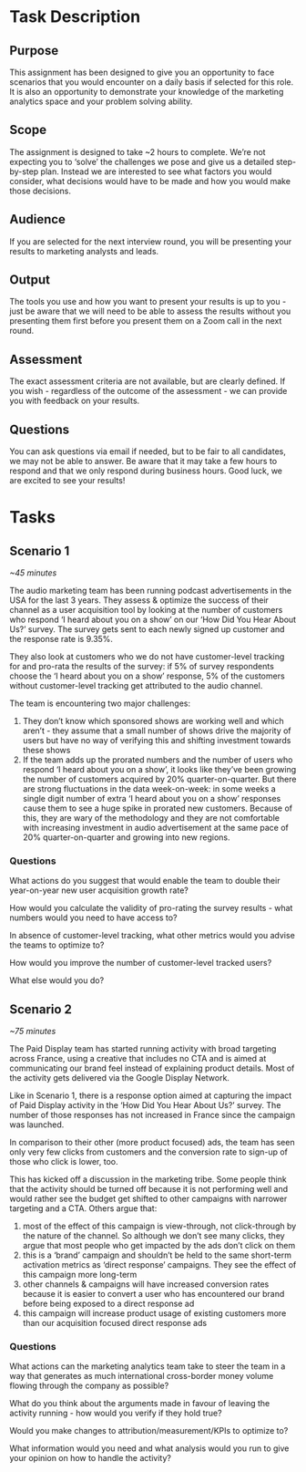 # Task Description

## Purpose 
This assignment has been designed to give you an opportunity to face scenarios that you would encounter on a daily basis if selected for this role. It is also an opportunity to demonstrate your knowledge of the marketing analytics space and your problem solving ability. 

## Scope 
The assignment is designed to take ~2 hours to complete. We’re not expecting you to ‘solve’ the challenges we pose and give us a detailed step-by-step plan. Instead we are interested to see what factors you would consider, what decisions would have to be made and how you would make those decisions. 

## Audience 
If you are selected for the next interview round, you will be presenting your results to marketing analysts and leads. 

## Output 
The tools you use and how you want to present your results is up to you - just be aware that we will need to be able to assess the results without you presenting them first before you present them on a Zoom call in the next round. 

## Assessment 
The exact assessment criteria are not available, but are clearly defined. If you wish - regardless of the outcome of the assessment - we can provide you with feedback on your results. 

## Questions 
You can ask questions via email if needed, but to be fair to all candidates, we may not be able to answer. Be aware that it may take a few hours to respond and that we only respond during business hours. 
Good luck, we are excited to see your results!

# Tasks

## Scenario 1 
*~45 minutes*

The audio marketing team has been running podcast advertisements in the USA for the last 3 years. They assess & optimize the success of their channel as a user acquisition tool by looking at the number of customers who respond ‘I heard about you on a show’ on our ‘How Did You Hear About Us?’ survey. The survey gets sent to each newly signed up customer and the response rate is 9.35%. 

They also look at customers who we do not have customer-level tracking for and pro-rata the results of the survey: if 5% of survey respondents choose the ‘I heard about you on a show’ response, 5% of the customers without customer-level tracking get attributed to the audio channel. 

The team is encountering two major challenges: 
1) They don’t know which sponsored shows are working well and which aren’t - they assume that a small number of shows drive the majority of users but have no way of verifying this and shifting investment towards these shows 
2) If the team adds up the prorated numbers and the number of users who respond ‘I heard about you on a show’, it looks like they’ve been growing the number of customers acquired by 20% quarter-on-quarter. But there are strong fluctuations in the data week-on-week: in some weeks a single digit number of extra ‘I heard about you on a show’ responses cause them to see a huge spike in prorated new customers. Because of this, they are wary of the methodology and they are not comfortable with increasing investment in audio advertisement at the same pace of 20% 
quarter-on-quarter and growing into new regions. 

### Questions

What actions do you suggest that would enable the team to double their year-on-year new user acquisition growth rate? 

How would you calculate the validity of pro-rating the survey results - what numbers would you need to have access to? 

In absence of customer-level tracking, what other metrics would you advise the teams to optimize to? 

How would you improve the number of customer-level tracked users? 

What else would you do? 


## Scenario 2 
*~75 minutes*

The Paid Display team has started running activity with broad targeting across France, using a creative that includes no CTA and is aimed at communicating our brand feel instead of explaining product details. Most of the activity gets delivered via the Google Display Network. 

Like in Scenario 1, there is a response option aimed at capturing the impact of Paid Display activity in the ‘How Did You Hear About Us?’ survey. The number of those responses has not increased in France since the campaign was launched.

In comparison to their other (more product focused) ads, the team has seen only very few clicks from customers and the conversion rate to sign-up of those who click is lower, too. 

This has kicked off a discussion in the marketing tribe. Some people think that the activity should be turned off because it is not performing well and would rather see the budget get shifted to other campaigns with narrower targeting and a CTA. 
Others argue that:
1. most of the effect of this campaign is view-through, not click-through by the nature of the channel. So although we don’t see many clicks, they argue that most people who get impacted by the ads don’t click on them 
2. this is a ‘brand’ campaign and shouldn’t be held to the same short-term activation metrics as ‘direct response’ campaigns. They see the effect of this campaign more long-term 
3. other channels & campaigns will have increased conversion rates because it is easier to convert a user who has encountered our brand before being exposed to a direct response ad 
4. this campaign will increase product usage of existing customers more than our acquisition focused direct response ads 

### Questions

What actions can the marketing analytics team take to steer the team in a way that generates as much international cross-border money volume flowing through the company as possible? 

What do you think about the arguments made in favour of leaving the activity running - how would you verify if they hold true? 

Would you make changes to attribution/measurement/KPIs to optimize to? 

What information would you need and what analysis would you run to give your opinion on how to handle the activity? 
